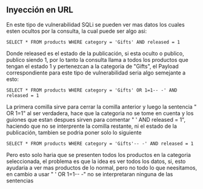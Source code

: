 
## Inyección en URL

En este tipo de vulnerabilidad SQLi se pueden ver mas datos los cuales esten ocultos por la consulta, la cual puede ser algo asi:

```mysql
SELECT * FROM products WHERE category = 'Gifts' AND released = 1
```

Donde released es el estado de la publicación, si esta oculto o publico, publico siendo 1, por lo tanto la consulta llama a todos los productos que tengan el estado 1 y pertenezcan a la categoria de "Gifts", el Payload correspondiente para este tipo de vulnerabilidad seria algo semejante a esto:

```mysql
SELECT * FROM products WHERE category = 'Gifts' OR 1=1-- -' AND released = 1
```

La primera comilla sirve para cerrar la comilla anterior y luego la sentencia " OR 1=1" al ser verdadera, hace que la categoria no se tome en cuenta y los guiones que estan despues sirven para comentar " ' AND released = 1", haciendo que no se interprente la comilla restante, ni el estado de la publicación, tambien se podria poner solo lo siguiente

```mysql
SELECT * FROM products WHERE category = 'Gifts'-- -' AND released = 1
```

Pero esto solo haria que se presenten todos los productos en la categoria seleccionada, el problema es que la idea es ver todos los datos, si, esto ayudaria a ver mas productos de lo normal, pero no todo lo que neesitamos, en cambio a usar " ' OR 1=1-- -" no se interpretaran ninguna de las sentencias













